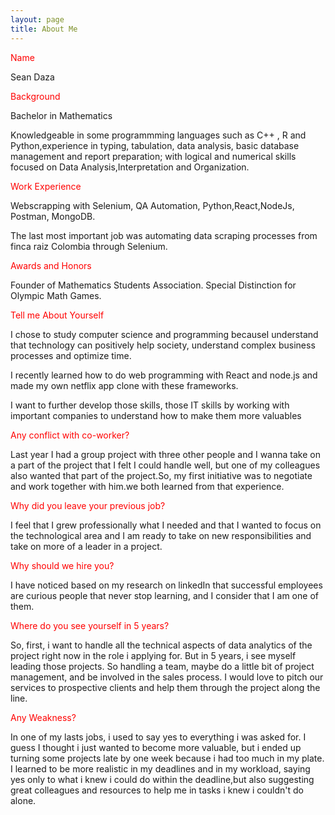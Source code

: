```yaml
---
layout: page
title: About Me
---
```

<span style ="color:red">Name</span>

Sean Daza


<span style ="color:red">Background</span>

Bachelor in Mathematics

Knowledgeable in some programmming languages such as C++ , R and Python,experience in typing, tabulation, data analysis, basic database management and report 
preparation; with logical and numerical skills focused on Data Analysis,Interpretation and Organization.


<span style ="color:red">Work Experience</span>

Webscrapping with Selenium, QA Automation, Python,React,NodeJs, Postman, MongoDB.

The last most important job was automating data scraping processes from finca raiz Colombia through Selenium.



<span style ="color:red">Awards and Honors</span>

Founder of Mathematics Students Association.
Special Distinction for Olympic Math Games.


<span style ="color:red">Tell me About Yourself</span>

I chose to study computer science and programming becauseI understand that technology can positively help society, understand complex business processes and optimize time.

I recently learned how to do web programming with React and node.js and made my own netflix app clone with these frameworks.

I want to further develop those skills, those IT skills by working with important companies to understand how to make them more valuables


<span style ="color:red">Any conflict with co-worker?</span>

Last year I had a group project with three other people and I wanna take on a part of the project that I felt I could handle well, but one of my colleagues also wanted that part of the project.So, my first initiative was to negotiate and work together with him.we both learned from that experience.


<span style ="color:red">Why did you leave your previous job?</span>

I feel that I grew professionally what I needed and that I wanted to focus on the technological area and I am ready to take on new responsibilities and take on more of a leader in a project.


<span style ="color:red">Why should we hire you?</span>

I have noticed based on my research on linkedIn that successful employees are curious people that never stop learning, and I consider that I am one of them.


<span style ="color:red">Where do you see yourself in 5 years?</span>

So, first, i want to handle all the technical aspects of data analytics of the project right now in the role i applying for. But in 5 years, i see myself leading those projects. So handling a team, maybe do a little bit of project management, and be involved in the sales process. I would love to pitch our services to prospective clients and help them through the project along the line.


<span style ="color:red">Any Weakness?</span>

In one of my lasts jobs, i used to say yes to everything i was asked for. I guess I thought i just wanted to become more valuable, but i ended up turning some projects late by one week because i had too much in my plate. I learned to be more realistic in my deadlines and in my workload, saying yes only to what i knew i could do within the deadline,but also suggesting great colleagues and resources to help me in tasks i knew i couldn't do alone.

